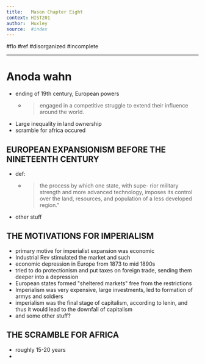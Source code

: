 ```yaml
---
title:   Mason Chapter Eight 
context: HIST201
author:  Huxley
source:  #index
---
```


#flo #ref  #disorganized #incomplete

---


# Anoda wahn 

- ending of 19th century, European powers 
	- > engaged in a competitive struggle to extend their influence around the world. 
- Large inequality in land ownership 
- scramble for africa occured 

## EUROPEAN EXPANSIONISM BEFORE THE NINETEENTH CENTURY

- def: 
	- > the process by which one state, with supe- rior military strength and more advanced technology, imposes its control over the land, resources, and population of a less developed region."
- other stuff 

## THE MOTIVATIONS FOR IMPERIALISM

- primary motive for imperialist expansion was economic
- Industrial Rev stimulated the market and such
- economic depression in Europe from 1873 to mid 1890s 
- tried to do protectionism and put taxes on foreign trade, sending them deeper into a depression 
- European states formed "sheltered markets" free from the restrictions
- Imperialism was very expensive, large investments, led to formation of armys and soldiers 
- imperialism was the final stage of capitalism, according to lenin, and thus it would lead to the downfall of capitalism
- and some other stuff?


## THE SCRAMBLE FOR AFRICA

- roughly 15-20 years
- 













































